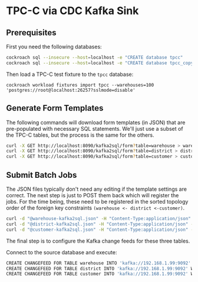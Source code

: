 # TPC-C via CDC Kafka Sink


## Prerequisites

First you need the following databases:

```bash
cockroach sql --insecure --host=localhost -e "CREATE database tpcc"
cockroach sql --insecure --host=localhost -e "CREATE database tpcc_copy"
```

Then load a TPC-C test fixture to the `tpcc` database:

    cockroach workload fixtures import tpcc --warehouses=100 'postgres://root@localhost:26257?sslmode=disable'

## Generate Form Templates

The following commands will download form templates (in JSON) that are pre-populated with necessary SQL statements. We'll just use a subset of the TPC-C tables, but the process is the same for the others.

```bash
curl -X GET http://localhost:8090/kafka2sql/form?table=warehouse > warehouse-kafka2sql.json
curl -X GET http://localhost:8090/kafka2sql/form?table=district > district-kafka2sql.json
curl -X GET http://localhost:8090/kafka2sql/form?table=customer > customer-kafka2sql.json
```

## Submit Batch Jobs

The JSON files typically don't need any editing if the template settings are correct. The next step is just to POST them back which will register the jobs.
For the time being, these need to be registered in the sorted topology order of the foreign key constraints `(warehouse <- district <-customer)`.

```bash
curl -d "@warehouse-kafka2sql.json" -H "Content-Type:application/json" -X POST http://localhost:8090/kafka2sql
curl -d "@district-kafka2sql.json" -H "Content-Type:application/json" -X POST http://localhost:8090/kafka2sql
curl -d "@customer-kafka2sql.json" -H "Content-Type:application/json" -X POST http://localhost:8090/kafka2sql
```

The final step is to configure the Kafka change feeds for these three tables.

Connect to the source database and execute:

```bash
CREATE CHANGEFEED FOR TABLE warehouse INTO 'kafka://192.168.1.99:9092' WITH updated,resolved = '15s';
CREATE CHANGEFEED FOR TABLE district INTO 'kafka://192.168.1.99:9092' WITH updated,resolved = '15s';
CREATE CHANGEFEED FOR TABLE customer INTO 'kafka://192.168.1.99:9092' WITH updated,resolved = '15s';
```


